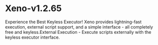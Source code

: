# Xeno-v1.2.65
Experience the Best Keyless Executor! Xeno provides lightning-fast execution, external script support, and a simple interface - all completely free and keyless.External Execution - Execute scripts externally with the keyless executor interface.
